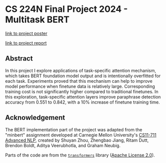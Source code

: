 # CS 224N Final Project 2024 - Multitask BERT
[link to project poster](Task_specific_attention.pdf)

[link to project report](Task_specific_attention_report.pdf)

## Abstract
In this project I explore applications of task-specific attention mechanism, which takes BERT foundation model output and is intentionally overfitted for each task. Experiments proved that this mechanism can help to improve model performance when finetune data is relatively large. Corresponding training cost is not significantly higher compared to traditional finetunes. In this exploration, task-specific attention layers improve paraphrase detection accuracy from 0.551 to 0.842, with a 10% increase of finetune training time.

## Acknowledgement

The BERT implementation part of the project was adapted from the "minbert" assignment developed at Carnegie Mellon University's [CS11-711 Advanced NLP](http://phontron.com/class/anlp2021/index.html),
created by Shuyan Zhou, Zhengbao Jiang, Ritam Dutt, Brendon Boldt, Aditya Veerubhotla, and Graham Neubig.

Parts of the code are from the [`transformers`](https://github.com/huggingface/transformers) library ([Apache License 2.0](./LICENSE)).
